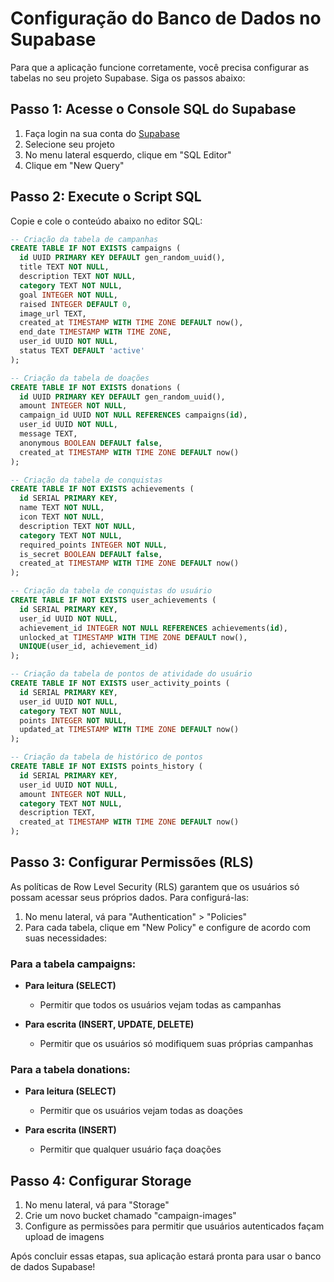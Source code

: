 # Configuração do Banco de Dados no Supabase

Para que a aplicação funcione corretamente, você precisa configurar as tabelas no seu projeto Supabase. Siga os passos abaixo:

## Passo 1: Acesse o Console SQL do Supabase

1. Faça login na sua conta do [Supabase](https://app.supabase.io)
2. Selecione seu projeto
3. No menu lateral esquerdo, clique em "SQL Editor"
4. Clique em "New Query"

## Passo 2: Execute o Script SQL

Copie e cole o conteúdo abaixo no editor SQL:

```sql
-- Criação da tabela de campanhas
CREATE TABLE IF NOT EXISTS campaigns (
  id UUID PRIMARY KEY DEFAULT gen_random_uuid(),
  title TEXT NOT NULL,
  description TEXT NOT NULL,
  category TEXT NOT NULL,
  goal INTEGER NOT NULL,
  raised INTEGER DEFAULT 0,
  image_url TEXT,
  created_at TIMESTAMP WITH TIME ZONE DEFAULT now(),
  end_date TIMESTAMP WITH TIME ZONE,
  user_id UUID NOT NULL,
  status TEXT DEFAULT 'active'
);

-- Criação da tabela de doações
CREATE TABLE IF NOT EXISTS donations (
  id UUID PRIMARY KEY DEFAULT gen_random_uuid(),
  amount INTEGER NOT NULL,
  campaign_id UUID NOT NULL REFERENCES campaigns(id),
  user_id UUID NOT NULL,
  message TEXT,
  anonymous BOOLEAN DEFAULT false,
  created_at TIMESTAMP WITH TIME ZONE DEFAULT now()
);

-- Criação da tabela de conquistas
CREATE TABLE IF NOT EXISTS achievements (
  id SERIAL PRIMARY KEY,
  name TEXT NOT NULL,
  icon TEXT NOT NULL,
  description TEXT NOT NULL,
  category TEXT NOT NULL,
  required_points INTEGER NOT NULL,
  is_secret BOOLEAN DEFAULT false,
  created_at TIMESTAMP WITH TIME ZONE DEFAULT now()
);

-- Criação da tabela de conquistas do usuário
CREATE TABLE IF NOT EXISTS user_achievements (
  id SERIAL PRIMARY KEY,
  user_id UUID NOT NULL,
  achievement_id INTEGER NOT NULL REFERENCES achievements(id),
  unlocked_at TIMESTAMP WITH TIME ZONE DEFAULT now(),
  UNIQUE(user_id, achievement_id)
);

-- Criação da tabela de pontos de atividade do usuário
CREATE TABLE IF NOT EXISTS user_activity_points (
  id SERIAL PRIMARY KEY,
  user_id UUID NOT NULL,
  category TEXT NOT NULL,
  points INTEGER NOT NULL,
  updated_at TIMESTAMP WITH TIME ZONE DEFAULT now()
);

-- Criação da tabela de histórico de pontos
CREATE TABLE IF NOT EXISTS points_history (
  id SERIAL PRIMARY KEY,
  user_id UUID NOT NULL,
  amount INTEGER NOT NULL,
  category TEXT NOT NULL,
  description TEXT,
  created_at TIMESTAMP WITH TIME ZONE DEFAULT now()
);
```

## Passo 3: Configurar Permissões (RLS)

As políticas de Row Level Security (RLS) garantem que os usuários só possam acessar seus próprios dados. Para configurá-las:

1. No menu lateral, vá para "Authentication" > "Policies"
2. Para cada tabela, clique em "New Policy" e configure de acordo com suas necessidades:

### Para a tabela campaigns:

- **Para leitura (SELECT)**
  - Permitir que todos os usuários vejam todas as campanhas

- **Para escrita (INSERT, UPDATE, DELETE)**
  - Permitir que os usuários só modifiquem suas próprias campanhas

### Para a tabela donations:

- **Para leitura (SELECT)**
  - Permitir que os usuários vejam todas as doações

- **Para escrita (INSERT)**
  - Permitir que qualquer usuário faça doações

## Passo 4: Configurar Storage

1. No menu lateral, vá para "Storage"
2. Crie um novo bucket chamado "campaign-images"
3. Configure as permissões para permitir que usuários autenticados façam upload de imagens

Após concluir essas etapas, sua aplicação estará pronta para usar o banco de dados Supabase!
